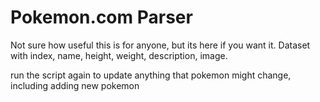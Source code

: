 # Pokemon.com Parser

Not sure how useful this is for anyone, but its here if you want it. Dataset with index, name, height, weight, description, image.

run the script again to update anything that pokemon might change, including adding new pokemon